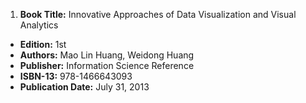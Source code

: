 1. **Book Title:** Innovative Approaches of Data Visualization and Visual Analytics
- **Edition:** 1st
- **Authors:** Mao Lin Huang, Weidong Huang
- **Publisher:** Information Science Reference
- **ISBN-13:** 978-1466643093
- **Publication Date:** July 31, 2013
